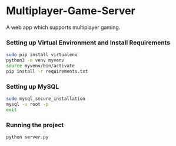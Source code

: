 # Multiplayer-Game-Server

A web app which supports multiplayer gaming.

### Setting up Virtual Environment and Install Requirements
```bash
sudo pip install virtualenv
python3 -m venv myvenv
source myvenv/bin/activate
pip install -r requirements.txt
```

### Setting up MySQL 
```bash
sudo mysql_secure_installation
mysql -u root -p
exit
```

### Running the project
```bash
python server.py
```
